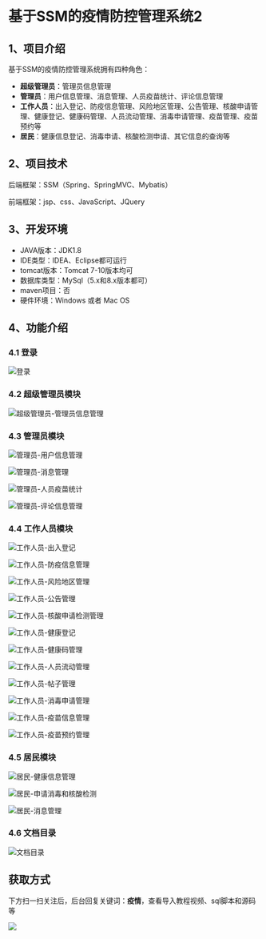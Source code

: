 # 基于SSM的疫情防控管理系统2

## 1、项目介绍

基于SSM的疫情防控管理系统拥有四种角色：

- **超级管理员**：管理员信息管理
- **管理员**：用户信息管理、消息管理、人员疫苗统计、评论信息管理
- **工作人员**：出入登记、防疫信息管理、风险地区管理、公告管理、核酸申请管理、健康登记、健康码管理、人员流动管理、消毒申请管理、疫苗管理、疫苗预约等
- **居民**：健康信息登记、消毒申请、核酸检测申请、其它信息的查询等


## 2、项目技术

后端框架：SSM（Spring、SpringMVC、Mybatis）

前端框架：jsp、css、JavaScript、JQuery

## 3、开发环境

- JAVA版本：JDK1.8
- IDE类型：IDEA、Eclipse都可运行
- tomcat版本：Tomcat 7-10版本均可
- 数据库类型：MySql（5.x和8.x版本都可） 
- maven项目：否
- 硬件环境：Windows 或者 Mac OS


## 4、功能介绍

### 4.1 登录

![登录](https://www.codeshop.fun/Typora-Images/202207132312132.jpg)

### 4.2 超级管理员模块

![超级管理员-管理员信息管理](https://www.codeshop.fun/Typora-Images/202207132313376.jpg)

### 4.3 管理员模块

![管理员-用户信息管理](https://www.codeshop.fun/Typora-Images/202207132313992.jpg)

![管理员-消息管理](https://www.codeshop.fun/Typora-Images/202207132313788.jpg)

![管理员-人员疫苗统计](https://www.codeshop.fun/Typora-Images/202207132313000.jpg)

![管理员-评论信息管理](https://www.codeshop.fun/Typora-Images/202207132313521.jpg)

### 4.4 工作人员模块

![工作人员-出入登记](https://www.codeshop.fun/Typora-Images/202207132313730.jpg)

![工作人员-防疫信息管理](https://www.codeshop.fun/Typora-Images/202207132313851.jpg)

![工作人员-风险地区管理](https://www.codeshop.fun/Typora-Images/202207132313993.jpg)

![工作人员-公告管理](https://www.codeshop.fun/Typora-Images/202207132313897.jpg)

![工作人员-核酸申请检测管理](https://www.codeshop.fun/Typora-Images/202207132313101.jpg)

![工作人员-健康登记](https://www.codeshop.fun/Typora-Images/202207132313441.jpg)

![工作人员-健康码管理](https://www.codeshop.fun/Typora-Images/202207132313870.jpg)

![工作人员-人员流动管理](https://www.codeshop.fun/Typora-Images/202207132313017.jpg)

![工作人员-帖子管理](https://www.codeshop.fun/Typora-Images/202207132313732.jpg)

![工作人员-消毒申请管理](https://www.codeshop.fun/Typora-Images/202207132313683.jpg)

![工作人员-疫苗信息管理](https://www.codeshop.fun/Typora-Images/202207132313771.jpg)

![工作人员-疫苗预约管理](https://www.codeshop.fun/Typora-Images/202207132314345.jpg)

### 4.5 居民模块

![居民-健康信息管理](https://www.codeshop.fun/Typora-Images/202207132314720.jpg)

![居民-申请消毒和核酸检测](https://www.codeshop.fun/Typora-Images/202207132314320.jpg)

![居民-消息管理](https://www.codeshop.fun/Typora-Images/202207132314839.jpg)

### 4.6 文档目录

![文档目录](https://www.codeshop.fun/Typora-Images/202207132313639.jpg)

## 获取方式

下方扫一扫关注后，后台回复关键词：**疫情**，查看导入教程视频、sql脚本和源码等

 ![](https://www.codeshop.fun/Typora-Images/202205281253739.png)
